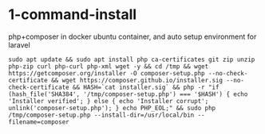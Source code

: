 # 1-command-install  
php+composer in docker ubuntu container, and auto setup environment for laravel  

```
sudo apt update && sudo apt install php ca-certificates git zip unzip php-zip curl php-curl php-xml wget -y && cd /tmp && wget https://getcomposer.org/installer -O composer-setup.php --no-check-certificate && wget https://composer.github.io/installer.sig --no-check-certificate && HASH=`cat installer.sig` && php -r "if (hash_file('SHA384', '/tmp/composer-setup.php') === '$HASH') { echo 'Installer verified'; } else { echo 'Installer corrupt'; unlink('composer-setup.php'); } echo PHP_EOL;" && sudo php /tmp/composer-setup.php --install-dir=/usr/local/bin --filename=composer
```
